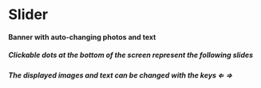 # Slider

#### Banner with auto-changing photos and text
##### Clickable dots at the bottom of the screen represent the following slides
##### The displayed images and text can be changed with the keys &lArr; &rArr;
